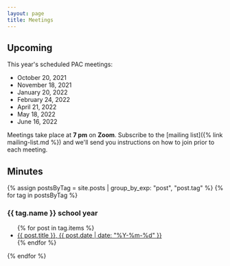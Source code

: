 ```yaml
---
layout: page
title: Meetings
---
```


## Upcoming

This year's scheduled PAC meetings:

* October 20, 2021
* November 18, 2021
* January 20, 2022
* February 24, 2022
* April 21, 2022
* May 18, 2022
* June 16, 2022

Meetings take place at **7 pm** on **Zoom**. Subscribe to the [mailing list]({% link mailing-list.md %}) and we'll send you instructions on how to join prior to each meeting.

## Minutes

{% assign postsByTag = site.posts | group_by_exp: "post", "post.tag" %}
{% for tag in postsByTag %}
<h3>{{ tag.name }} school year</h3>
<ul>
  {% for post in tag.items %}
  <li><a href="{{ post.url }}">{{ post.title }}, {{ post.date | date: "%Y-%m-%d" }}</a></li>
  {% endfor %}
</ul>
{% endfor %}